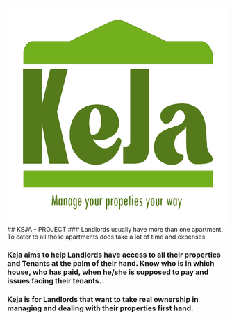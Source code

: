 <img alt="keja logo" src="./assets/KejaV1.png">
## KEJA - PROJECT
### Landlords usually have more than one apartment. To cater to all those apartments does take a lot of time and expenses. 

### Keja aims to help Landlords have access to all their properties and Tenants at the palm of their hand. Know who is in which house, who has paid, when he/she is supposed to pay and issues facing their tenants.

### Keja is for Landlords that want to take real ownership in managing and dealing with their properties first hand.

